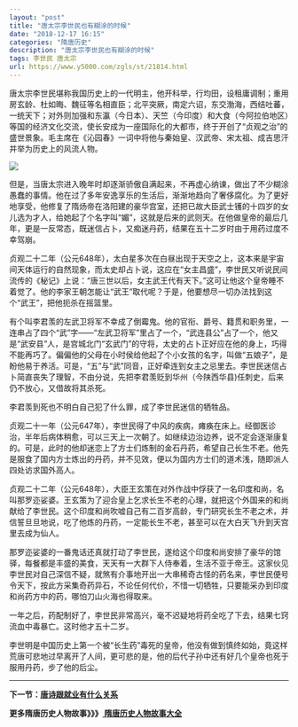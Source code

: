 ```yaml
---
layout: "post"
title: "唐太宗李世民也有糊涂的时候"
date: "2018-12-17 16:15"
categories: "隋唐历史"
description: "唐太宗李世民也有糊涂的时候"
tags: 李世民 唐太宗
url: https://www.y5000.com/zgls/st/21814.html
---
```






唐太宗李世民堪称我国历史上的一代明主，他开科举，行均田，设租庸调制；重用房玄龄、杜如晦、魏征等名相直臣；北平突厥，南定六诏，东交渤海，西结吐蕃，一统天下；对外则加强和东瀛（今日本）、天竺（今印度）和大食（今阿拉伯地区）等国的经济文化交流，使长安成为一座国际化的大都市，终于开创了“贞观之治”的盛世景象。毛主席在《沁园春》一词中将他与秦始皇、汉武帝、宋太祖、成吉思汗并举为历史上的风流人物。

![](https://img.y5000.com/uploads/allimg/170523/8-1F523135100201.jpg)

但是，当唐太宗进入晚年时却逐渐骄傲自满起来，不再虚心纳谏，做出了不少糊涂愚蠢的事情。他在过了多年安逸享乐的生活后，渐渐地趋向了奢侈腐化。为了更好地享受，他修复了隋炀帝在洛阳建的豪华宫室，还把已故大臣武士镬的十四岁的女儿选为才人，给她起了个名字叫“媚”，这就是后来的武则天。在他做皇帝的最后几年，更是一反常态，既迷信占卜，又痴迷丹药，结果在五十二岁时由于用药过度不幸驾崩。

贞观二十二年（公元648年），太白星多次在白昼出现于天空之上，这本来是宇宙间天体运行的自然现象，而太史却占卜说，这应在“女主昌盛”，李世民又听说民间流传的《秘记》上说：“唐三世以后，女主武王代有天下。”这可让他这个皇帝睡不着觉了。他的李家王朝怎能让“武王”取代呢？于是，他要想尽一切办法找到这个“武王”，把他扼杀在摇篮里。

有个叫李君羡的左武卫将军不幸成了倒霉鬼。他的官衔、爵号、籍贯和职务里，一连串占了四个“武”字——“左武卫将军”里占了一个，“武连县公”占了一个，他又是“武安县”人，是宫城北门“玄武门”的守将，太史的占卜正好应在他的身上，巧得不能再巧了。偏偏他的父母在小时侯给他起了个小女孩的名字，叫做“五娘子”，是盼他易于养活。可是，“五”与“武”同音，正好牵连到女主之忌里去。李世民迷信占卜简直丧失了理智，不由分说，先把李君羡贬到华州（今陕西华县)任刺史，后来仍不放心，又借故将其杀死。

李君羡到死也不明白自己犯了什么罪，成了李世民迷信的牺牲品。

贞观二十一年（公元647年），李世民得了中风的疾病，瘫痪在床上。经御医诊治，半年后病体稍愈，可以三天上一次朝了。如继续边治边养，说不定会逐渐康复的。可是，此时的他却迷恋上了方士们炼制的金石丹药，希望自己长生不老。他先是服食了国内方士炼出的丹药，并不见效，便以为国内方士们的道术浅，随即派人四处访求国外高人。

贞观二十二年（公元648年），大臣王玄策在对外作战中俘获了一名印度和尚，名叫那罗迩娑婆。王玄策为了迎合皇上乞求长生不老的心理，就把这个外国来的和尚献给了李世民。这个印度和尚吹嘘自己有二百岁高龄，专门研究长生不老之术，并信誓旦旦地说，吃了他炼的丹药，一定能长生不老，甚至可以在大白天飞升到天宫里去成为仙人。

那罗迩娑婆的一番鬼话还真就打动了李世民，遂给这个印度和尚安排了豪华的馆驿，每餐都是丰盛的美食，天天有一大群下人侍奉着，生活不亚于帝王。这家伙见李世民对自己深信不疑，就煞有介事地开出一大串稀奇古怪的药名来，李世民便号令天下，按此方采集奇药异石，不论任何代价，不惜一切牺牲，只要能采办到印度和尚药方中的药，哪怕刀山火海也得取来。

一年之后，药配制好了，李世民非常高兴，毫不迟疑地将药全吃了下去，结果七窍流血中毒暴亡。这时他才五十二岁。

李世明是中国历史上第一个被“长生药”毒死的皇帝，他没有做到慎终如始，竟这样荒唐可悲地过早离开了人间，更可悲的是，他的后代子孙中还有好几个皇帝也死于服用丹药，步了他的后尘。

* * *

**下一节：[唐诗跟就业有什么关系](https://www.y5000.com/zgls/st/21815.html)**

**更多隋唐历史人物故事》》》[ 隋唐历史人物故事大全](https://www.y5000.com/zgls/st/21837.html)**
